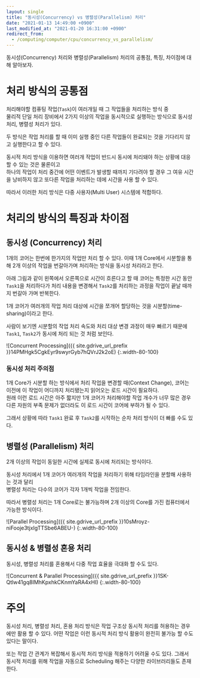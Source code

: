 ```yaml
---
layout: single
title: "동시성(Concurrency) vs 병렬성(Parallelism) 처리"
date: "2021-01-13 14:49:00 +0900"
last_modified_at: "2021-01-20 16:31:00 +0900"
redirect_from:
  - /computing/computer/cpu/concurrency_vs_parallelism/
---
```

동시성(Concurrency) 처리와 병렬성(Parallelism) 처리의 공통점, 특징, 차이점에 대해 알아보자.

# 처리 방식의 공통점

처리해야할 컴퓨팅 작업(`Task`)이 여러개일 때 그 작업들을 처리하는 방식 중<br/>
물리적 단일 처리 장비에서 2가지 이상의 작업을 동시적으로 실행하는 방식으로 동시성 처리, 병렬성 처리가 있다.

두 방식은 작업 처리를 할 때 이미 실행 중인 다른 작업들이 완료되는 것을 기다리지 않고 실행한다고 할 수 있다.

동시적 처리 방식을 이용하면 여러개 작업이 반드시 동시에 처리돼야 하는 상황에 대응 할 수 있는 것은 물론이고<br/>
하나의 작업이 처리 중간에 어떤 이벤트가 발생할 때까지 기다려야 할 경우 그 여유 시간을 낭비하지 않고
또다른 작업을 처리하는 데에 시간을 사용 할 수 있다.

따라서 이러한 처리 방식은 다중 사용자(Multi User) 시스템에 적합하다.

# 처리의 방식의 특징과 차이점

## 동시성 (Concurrency) 처리

1개의 코어는 한번에 한가지의 작업만 처리 할 수 있다.
이때 1개 Core에서 시분할을 통해 2개 이상의 작업을 번갈아가며 처리하는 방식을 동시성 처리라고 한다.

아래 그림과 같이 왼쪽에서 오른쪽으로 시간이 흐른다고 할 때 코어는 특정한 시간 동안 `Task1`을 처리하다가
처리 내용을 변경해서 `Task2`를 처리하는 과정을 작업이 끝날 때까지 번갈아 가며 반복한다.

1개 코어가 여러개의 작업 처리 대상에 시간을 쪼개어 할당하는 것을 시분할(time-sharing)이라고 한다.

사람이 보기엔 시분할의 작업 처리 속도와 처리 대상 변경 과정이 매우 빠르기 때문에
`Task1`, `Task2`가 동시에 처리 되는 것 처럼 보인다.

![Concurrent Processing]({{ site.gdrive_url_prefix }}14PMHgk5CgkEyr9swyrGyb7hQVrJ2k2oE)
{:.width-80-100}

### 동시성 처리 주의점

1개 Core가 시분할 하는 방식에서 처리 작업을 변경할 때(Context Change),
코어는 이전에 이 작업이 어디까지 처리됐는지 읽어오는 로드 시간이 필요하다.<br/>
원래 이런 로드 시간은 아주 짧지만 1개 코어가 처리해야할 작업 개수가 너무 많은 경우
다른 자원의 부족 문제가 없더라도 이 로드 시간이 코어에 부하가 될 수 있다.

그래서 상황에 따라 `Task1` 완료 후 `Task2`를 시작하는 순차 처리 방식이 더 빠를 수도 있다.

## 병렬성 (Parallelism) 처리

2개 이상의 작업이 동일한 시간에 실제로 동시에 처리되는 방식이다.

동시성 처리에서 1개 코어가 여러개의 작업을 처리하기 위해 타임라인을 분할해 사용하는 것과 달리<br/>
병렬성 처리는 다수의 코어가 각자 1개씩 작업을 전임한다.

따라서 병렬성 처리는 1개 Core로는 불가능하며 2개 이상의 Core를 가진 컴퓨터에서 가능한 방식이다.

![Parallel Processing]({{ site.gdrive_url_prefix }}10sMroyz-niFooje3tjxIgTTSbe6ABEU-)
{:.width-80-100}

## 동시성 & 병렬성 혼용 처리

동시성, 병렬성 처리를 혼용해서 다중 작업 효율을 극대화 할 수도 있다.

![Concurrent & Parallel Processing]({{ site.gdrive_url_prefix }}1SK-Qtlw41gq8IMhKpxhkCKnmYaRA4xHI)
{:.width-80-100}

# 주의

동시성 처리, 병렬성 처리, 혼용 처리 방식은 작업 구조상 동시적 처리를 허용하는 경우에만 활용 할 수 있다.
어떤 작업은 이런 동시적 처리 방식 활용이 완전히 불가능 할 수도 있다는 말이다.

또는 작업 간 관계가 복잡해서 동시적 처리 방식을 적용하기 어려울 수도 있다.
그래서 동시적 처리를 위해 작업을 자동으로 Scheduling 해주는 다양한 라이브러리들도 존재한다.
